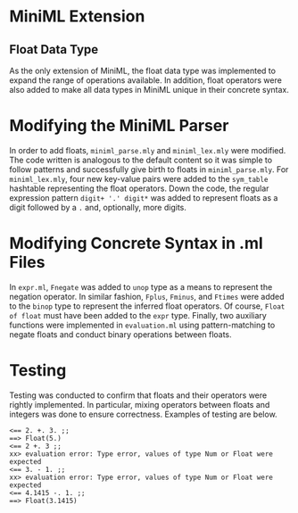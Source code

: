 # MiniML Extension

## Float Data Type

As the only extension of MiniML, the float data type was implemented to expand the range of
operations available. In addition, float operators were also added to make all data types in 
MiniML unique in their concrete syntax.

# Modifying the MiniML Parser

In order to add floats, `miniml_parse.mly` and `miniml_lex.mly` were modified. The code written is
analogous to the default content so it was simple to follow patterns and successfully give birth to
floats in `miniml_parse.mly`. For `miniml_lex.mly`, four new key-value pairs were added to the 
`sym_table` hashtable representing the float operators. Down the code, the regular expression pattern
`digit+ '.' digit*` was added to represent floats as a digit followed by a `.` and, optionally, more digits.

# Modifying Concrete Syntax in .ml Files

In `expr.ml`, `Fnegate` was added to `unop` type as a means to represent the negation operator. 
In similar fashion, `Fplus`, `Fminus`, and `Ftimes` were added to the `binop` type to represent the inferred 
float operators. Of course, `Float of float` must have been added to the `expr` type. Finally, two auxiliary functions
were implemented in `evaluation.ml` using pattern-matching to negate floats and conduct binary operations between floats.

# Testing

Testing was conducted to confirm that floats and their operators were rightly implemented. In particular, mixing operators
between floats and integers was done to ensure correctness. Examples of testing are below.

```
<== 2. +. 3. ;;
==> Float(5.)
<== 2 +. 3 ;;
xx> evaluation error: Type error, values of type Num or Float were expected
<== 3. - 1. ;;
xx> evaluation error: Type error, values of type Num or Float were expected
<== 4.1415 -. 1. ;;
==> Float(3.1415)
```